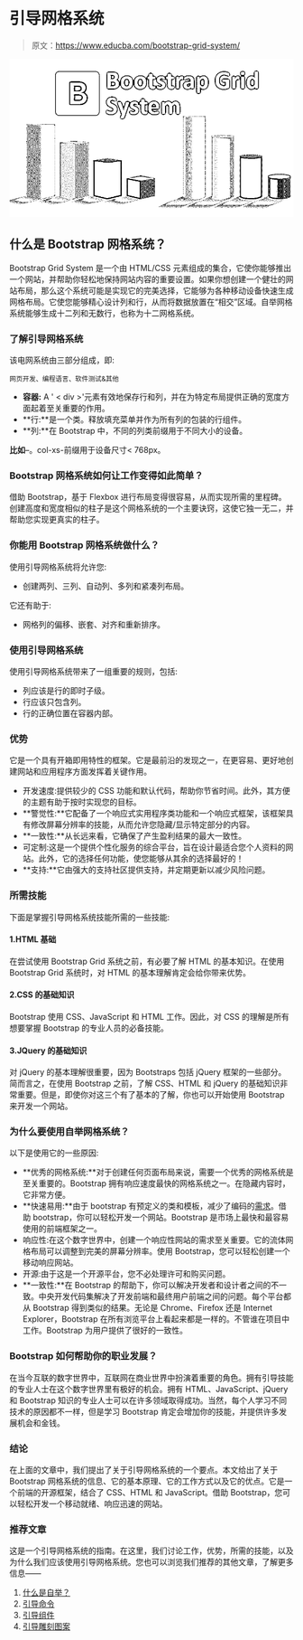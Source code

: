 # 引导网格系统

> 原文：<https://www.educba.com/bootstrap-grid-system/>

![Bootstrap Grid System](img/a528c72f05480914c0c7a9f3cd1ac2bb.png)



## 什么是 Bootstrap 网格系统？

Bootstrap Grid System 是一个由 HTML/CSS 元素组成的集合，它使你能够推出一个网站，并帮助你轻松地保持网站内容的重要设置。如果你想创建一个健壮的网站布局，那么这个系统可能是实现它的完美选择，它能够为各种移动设备快速生成网格布局。它使您能够精心设计列和行，从而将数据放置在“相交”区域。自举网格系统能够生成十二列和无数行，也称为十二网格系统。

### 了解引导网格系统

该电网系统由三部分组成，即:

<small>网页开发、编程语言、软件测试&其他</small>

*   **容器:** A ' < div >'元素有效地保存行和列，并在为特定布局提供正确的宽度方面起着至关重要的作用。
*   **行:**是一个类。释放填充菜单并作为所有列的包装的行组件。
*   **列:**在 Bootstrap 中，不同的列类前缀用于不同大小的设备。

**比如**–。col-xs-前缀用于设备尺寸< 768px。

### Bootstrap 网格系统如何让工作变得如此简单？

借助 Bootstrap，基于 Flexbox 进行布局变得很容易，从而实现所需的里程碑。创建高度和宽度相似的柱子是这个网格系统的一个主要诀窍，这使它独一无二，并帮助您实现更真实的柱子。

### 你能用 Bootstrap 网格系统做什么？

使用引导网格系统将允许您:

*   创建两列、三列、自动列、多列和紧凑列布局。

它还有助于:

*   网格列的偏移、嵌套、对齐和重新排序。

### 使用引导网格系统

使用引导网格系统带来了一组重要的规则，包括:

*   列应该是行的即时子级。
*   行应该只包含列。
*   行的正确位置在容器内部。

### 优势

它是一个具有开箱即用特性的框架。它是最前沿的发现之一，在更容易、更好地创建网站和应用程序方面发挥着关键作用。

*   开发速度:提供较少的 CSS 功能和默认代码，帮助你节省时间。此外，其方便的主题有助于按时实现您的目标。
*   **警觉性:**它配备了一个响应式实用程序类功能和一个响应式框架，该框架具有修改屏幕分辨率的技能，从而允许您隐藏/显示特定部分的内容。
*   **一致性:**从长远来看，它确保了产生盈利结果的最大一致性。
*   可定制:这是一个提供个性化服务的综合平台，旨在设计最适合您个人资料的网站。此外，它的选择任何功能，使您能够从其余的选择最好的！
*   **支持:**它由强大的支持社区提供支持，并定期更新以减少风险问题。

### 所需技能

下面是掌握引导网格系统技能所需的一些技能:

#### 1.HTML 基础

在尝试使用 Bootstrap Grid 系统之前，有必要了解 HTML 的基本知识。在使用 Bootstrap Grid 系统时，对 HTML 的基本理解肯定会给你带来优势。

#### 2.CSS 的基础知识

Bootstrap 使用 CSS、JavaScript 和 HTML 工作。因此，对 CSS 的理解是所有想要掌握 Bootstrap 的专业人员的必备技能。

#### 3.JQuery 的基础知识

对 jQuery 的基本理解很重要，因为 Bootstraps 包括 jQuery 框架的一些部分。简而言之，在使用 Bootstrap 之前，了解 CSS、HTML 和 jQuery 的基础知识非常重要。但是，即使你对这三个有了基本的了解，你也可以开始使用 Bootstrap 来开发一个网站。

### 为什么要使用自举网格系统？

以下是使用它的一些原因:

*   **优秀的网格系统:**对于创建任何页面布局来说，需要一个优秀的网格系统是至关重要的。Bootstrap 拥有响应速度最快的网格系统之一。在隐藏内容时，它非常方便。
*   **快速易用:**由于 bootstrap 有预定义的类和模板，减少了编码的[需求](https://www.educba.com/what-is-coding/)。借助 bootstrap，你可以轻松开发一个网站。Bootstrap 是市场上最快和最容易使用的前端框架之一。
*   响应性:在这个数字世界中，创建一个响应性网站的需求至关重要。它的流体网格布局可以调整到完美的屏幕分辨率。使用 Bootstrap，您可以轻松创建一个移动响应网站。
*   开源:由于这是一个开源平台，您不必处理许可和购买问题。
*   **一致性:**在 Bootstrap 的帮助下，你可以解决开发者和设计者之间的不一致。中央开发代码集解决了开发前端和最终用户前端之间的问题。每个平台都从 Bootstrap 得到类似的结果。无论是 Chrome、Firefox 还是 Internet Explorer，Bootstrap 在所有浏览平台上看起来都是一样的。不管谁在项目中工作。Bootstrap 为用户提供了很好的一致性。

### Bootstrap 如何帮助你的职业发展？

在当今互联的数字世界中，互联网在商业世界中扮演着重要的角色。拥有引导技能的专业人士在这个数字世界里有极好的机会。拥有 HTML、JavaScript、jQuery 和 Bootstrap 知识的专业人士可以在许多领域取得成功。当然，每个人学习不同技术的原因都不一样，但是学习 Bootstrap 肯定会增加你的技能，并提供许多发展机会和金钱。

### 结论

在上面的文章中，我们提出了关于引导网格系统的一个要点。本文给出了关于 Bootstrap 网格系统的信息、它的基本原理、它的工作方式以及它的优点。它是一个前端的开源框架，结合了 CSS、HTML 和 JavaScript。借助 Bootstrap，您可以轻松开发一个移动就绪、响应迅速的网站。

### 推荐文章

这是一个引导网格系统的指南。在这里，我们讨论工作，优势，所需的技能，以及为什么我们应该使用引导网格系统。您也可以浏览我们推荐的其他文章，了解更多信息——

1.  [什么是自举？](https://www.educba.com/what-is-bootstrap/)
2.  [引导命令](https://www.educba.com/bootstrap-commands/)
3.  [引导组件](https://www.educba.com/bootstrap-components/)
4.  [引导雕刻图案](https://www.educba.com/bootstrap-glyphicons/)





